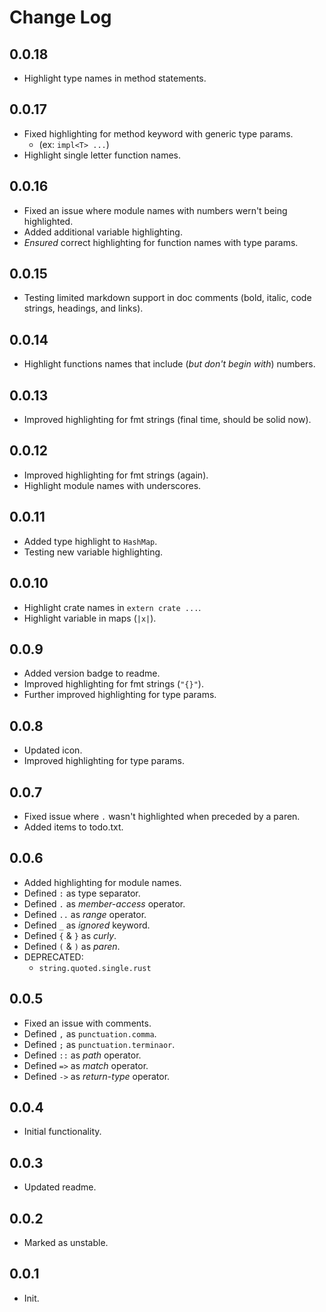 # Change Log

## 0.0.18
- Highlight type names in method statements.

## 0.0.17
- Fixed highlighting for method keyword with generic type params.
  - (ex: `impl<T> ...`)
- Highlight single letter function names.

## 0.0.16
- Fixed an issue where module names with numbers wern't being highlighted.
- Added additional variable highlighting.
- *Ensured* correct highlighting for function names with type params.

## 0.0.15
- Testing limited markdown support in doc comments (bold, italic, code strings, headings, and links).

## 0.0.14
- Highlight functions names that include (*but don't begin with*) numbers.

## 0.0.13
- Improved highlighting for fmt strings (final time, should be solid now).

## 0.0.12
- Improved highlighting for fmt strings (again).
- Highlight module names with underscores.

## 0.0.11
- Added type highlight to `HashMap`.
- Testing new variable highlighting.

## 0.0.10
- Highlight crate names in `extern crate ...`.
- Highlight variable in maps (`|x|`).

## 0.0.9
- Added version badge to readme.
- Improved highlighting for fmt strings (`"{}"`).
- Further improved highlighting for type params.

## 0.0.8
- Updated icon.
- Improved highlighting for type params.

## 0.0.7
- Fixed issue where `.` wasn't highlighted when preceded by a paren.
- Added items to todo.txt.

## 0.0.6
- Added highlighting for module names.
- Defined `:`  as type separator.
- Defined `.`  as *member-access* operator.
- Defined `..`  as *range* operator.
- Defined `_`  as *ignored* keyword.
- Defined `{` & `}` as *curly*.
- Defined `(` & `)` as *paren*.
- DEPRECATED:
  - `string.quoted.single.rust`

## 0.0.5
- Fixed an issue with comments.
- Defined `,` as `punctuation.comma`.
- Defined `;` as `punctuation.terminaor`.
- Defined `::`  as *path* operator.
- Defined `=>` as *match* operator.
- Defined `->` as *return-type* operator.

## 0.0.4
- Initial functionality.

## 0.0.3
- Updated readme.

## 0.0.2
- Marked as unstable.

## 0.0.1
- Init.
